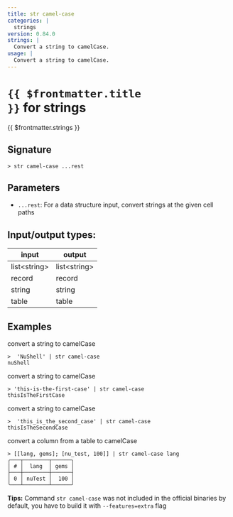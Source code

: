 ```yaml
---
title: str camel-case
categories: |
  strings
version: 0.84.0
strings: |
  Convert a string to camelCase.
usage: |
  Convert a string to camelCase.
---
```


# <code>{{ $frontmatter.title }}</code> for strings

<div class='command-title'>{{ $frontmatter.strings }}</div>

## Signature

```> str camel-case ...rest```

## Parameters

 -  `...rest`: For a data structure input, convert strings at the given cell paths


## Input/output types:

| input        | output       |
| ------------ | ------------ |
| list\<string\> | list\<string\> |
| record       | record       |
| string       | string       |
| table        | table        |
## Examples

convert a string to camelCase
```shell
>  'NuShell' | str camel-case
nuShell
```

convert a string to camelCase
```shell
> 'this-is-the-first-case' | str camel-case
thisIsTheFirstCase
```

convert a string to camelCase
```shell
>  'this_is_the_second_case' | str camel-case
thisIsTheSecondCase
```

convert a column from a table to camelCase
```shell
> [[lang, gems]; [nu_test, 100]] | str camel-case lang
╭───┬────────┬──────╮
│ # │  lang  │ gems │
├───┼────────┼──────┤
│ 0 │ nuTest │  100 │
╰───┴────────┴──────╯

```


**Tips:** Command `str camel-case` was not included in the official binaries by default, you have to build it with `--features=extra` flag